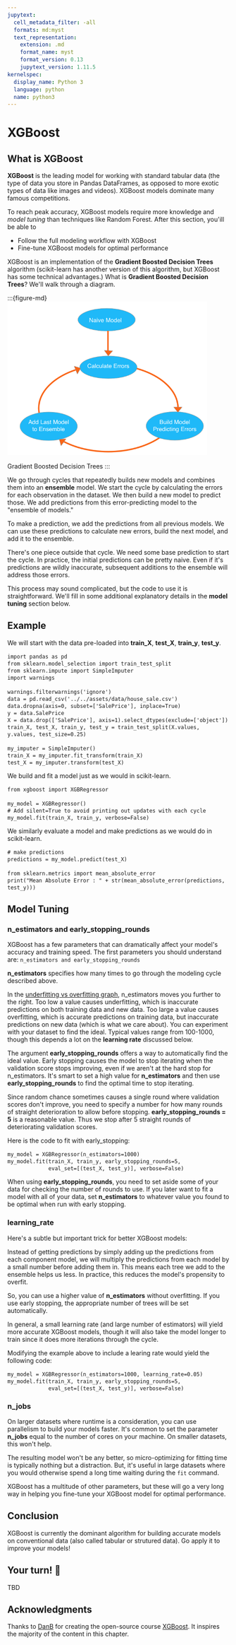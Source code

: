 ```yaml
---
jupytext:
  cell_metadata_filter: -all
  formats: md:myst
  text_representation:
    extension: .md
    format_name: myst
    format_version: 0.13
    jupytext_version: 1.11.5
kernelspec:
  display_name: Python 3
  language: python
  name: python3
---
```


# XGBoost

## What is XGBoost

**XGBoost** is the leading model for working with standard tabular data (the type of data you store in Pandas DataFrames, as opposed to more exotic types of data like images and videos). XGBoost models dominate many famous competitions. 

To reach peak accuracy, XGBoost models require more knowledge and  _model tuning_ than techniques like Random Forest. After this section, you'ill be able to 
- Follow the full modeling workflow with XGBoost 
- Fine-tune XGBoost models for optimal performance


XGBoost is an implementation of the **Gradient Boosted Decision Trees** algorithm (scikit-learn has another version of this algorithm, but XGBoost has some technical advantages.)  What is **Gradient Boosted Decision Trees**?  We'll walk through a diagram.

:::{figure-md}
<img src="../../../images/ml-advanced/xgboost/Gradient_boosted_decision_trees.png" width="90%" class="bg-white mb-1">

Gradient Boosted Decision Trees
:::

We go through cycles that repeatedly builds new models and combines them into an **ensemble** model.  We start the cycle by calculating the errors for each observation in the dataset.  We then build a new model to predict those.  We add predictions from this error-predicting model to the "ensemble of models."  

To make a prediction, we add the predictions from all previous models.  We can use these predictions to calculate new errors, build the next model, and add it to the ensemble.

There's one piece outside that cycle.  We need some base prediction to start the cycle. In practice, the initial predictions can be pretty naive. Even if it's predictions are wildly inaccurate, subsequent additions to the ensemble will address those errors.

This process may sound complicated, but the code to use it is straightforward. We'll fill in some additional explanatory details in the **model tuning** section below.

## Example

We will start with the data pre-loaded into **train_X**, **test_X**, **train_y**, **test_y**.

```{code-cell}
import pandas as pd
from sklearn.model_selection import train_test_split
from sklearn.impute import SimpleImputer
import warnings

warnings.filterwarnings('ignore')
data = pd.read_csv('../../assets/data/house_sale.csv')
data.dropna(axis=0, subset=['SalePrice'], inplace=True)
y = data.SalePrice
X = data.drop(['SalePrice'], axis=1).select_dtypes(exclude=['object'])
train_X, test_X, train_y, test_y = train_test_split(X.values, y.values, test_size=0.25)

my_imputer = SimpleImputer()
train_X = my_imputer.fit_transform(train_X)
test_X = my_imputer.transform(test_X)
```

We build and fit a model just as we would in scikit-learn.

```{code-cell}
from xgboost import XGBRegressor

my_model = XGBRegressor()
# Add silent=True to avoid printing out updates with each cycle
my_model.fit(train_X, train_y, verbose=False)
```

We similarly evaluate a model and make predictions as we would do in scikit-learn.

```{code-cell}
# make predictions
predictions = my_model.predict(test_X)

from sklearn.metrics import mean_absolute_error
print("Mean Absolute Error : " + str(mean_absolute_error(predictions, test_y)))
```

## Model Tuning

### n_estimators and early_stopping_rounds

XGBoost has a few parameters that can dramatically affect your model's accuracy and training speed.  The first parameters you should understand are: `n_estimators and early_stopping_rounds`

**n_estimators** specifies how many times to go through the modeling cycle described above.  

In the [underfitting vs overfitting graph](http://i.imgur.com/2q85n9s.png), n_estimators moves you further to the right.  Too low a value causes underfitting, which is inaccurate predictions on both training data and new data. Too large a value causes overfitting, which is accurate predictions on training data, but inaccurate predictions on new data (which is what we care about). You can experiment with your dataset to find the ideal.  Typical values range from 100-1000, though this depends a lot on the **learning rate** discussed below.

The argument **early_stopping_rounds** offers a way to automatically find the ideal value. Early stopping causes the model to stop iterating when the validation score stops improving, even if we aren't at the hard stop for n_estimators.  It's smart to set a high value for **n_estimators** and then use **early_stopping_rounds** to find the optimal time to stop iterating.

Since random chance sometimes causes a single round where validation scores don't improve, you need to specify a number for how many rounds of straight deterioration to allow before stopping.  **early_stopping_rounds = 5** is a reasonable value.  Thus we stop after 5 straight rounds of deteriorating validation scores.

Here is the code to fit with early_stopping:

```{code-cell}
my_model = XGBRegressor(n_estimators=1000)
my_model.fit(train_X, train_y, early_stopping_rounds=5, 
             eval_set=[(test_X, test_y)], verbose=False)
```

When using **early_stopping_rounds**, you need to set aside some of your data for checking the number of rounds to use.  If you later want to fit a model with all of your data, set **n_estimators** to whatever value you found to be optimal when run with early stopping.

### learning_rate
Here's a subtle but important trick for better XGBoost models:

Instead of getting predictions by simply adding up the predictions from each component model, we will multiply the predictions from each model by a small number before adding them in.  This means each tree we add to the ensemble helps us less.  In practice, this reduces the model's propensity to overfit.

So, you can use a higher value of **n_estimators** without overfitting.  If you use early stopping, the appropriate number of trees will be set automatically.

In general, a small learning rate (and large number of estimators) will yield more accurate XGBoost models, though it will also take the model longer to train since it does more iterations through the cycle.

Modifying the example above to include a learing rate would yield the following code:

```{code-cell}
my_model = XGBRegressor(n_estimators=1000, learning_rate=0.05)
my_model.fit(train_X, train_y, early_stopping_rounds=5, 
             eval_set=[(test_X, test_y)], verbose=False)
```

### n_jobs
On larger datasets where runtime is a consideration, you can use parallelism to build your models faster.  It's common to set the parameter **n_jobs** equal to the number of cores on your machine.  On smaller datasets, this won't help. 

The resulting model won't be any better, so micro-optimizing for fitting time is typically nothing but a distraction. But, it's useful in large datasets where you would otherwise spend a long time waiting during the `fit` command.

XGBoost has a multitude of other parameters, but these will go a very long way in helping you fine-tune your XGBoost model for optimal performance.

## Conclusion
XGBoost is currently the dominant algorithm for building accurate models on conventional data (also called tabular or strutured data).  Go apply it to improve your models!

## Your turn! 🚀

TBD

## Acknowledgments

Thanks to [DanB](https://www.kaggle.com/dansbecker) for creating the open-source course [XGBoost](https://www.kaggle.com/code/dansbecker/xgboost/input?select=train.csv). It inspires the majority of the content in this chapter.